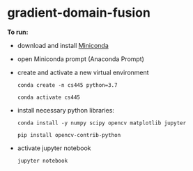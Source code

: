# gradient-domain-fusion

**To run:**
- download and install [Miniconda](https://docs.anaconda.com/miniconda/)

- open Miniconda prompt (Anaconda Prompt)

- create and activate a new virtual environment

  `conda create -n cs445 python=3.7`

  `conda activate cs445`

- install necessary python libraries:

  `conda install -y numpy scipy opencv matplotlib jupyter`

  `pip install opencv-contrib-python`
  
- activate jupyter notebook

  `jupyter notebook`
